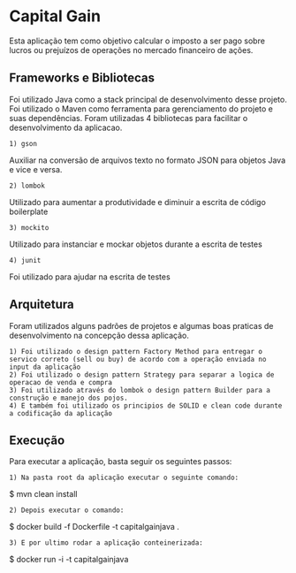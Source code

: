 
# Capital Gain


Esta aplicação tem como objetivo calcular o imposto a ser pago sobre
lucros ou prejuízos de operações no mercado financeiro de ações.
## Frameworks e Bibliotecas

Foi utilizado Java como a stack principal de desenvolvimento desse projeto. 
Foi utilizado o Maven como ferramenta para gerenciamento do projeto e suas dependências.
Foram utilizadas 4 bibliotecas para facilitar o desenvolvimento da aplicacao.

    1) gson
Auxiliar na conversão de arquivos texto no formato JSON para objetos Java e vice e versa.

    2) lombok
Utilizado para aumentar a produtividade e diminuir a escrita de código boilerplate

    3) mockito
Utilizado para instanciar e mockar objetos durante a escrita de testes

    4) junit
Foi utilizado para ajudar na escrita de testes
## Arquitetura

Foram utilizados alguns padrões de projetos e algumas boas praticas de desenvolvimento na concepção dessa aplicação.

    1) Foi utilizado o design pattern Factory Method para entregar o servico correto (sell ou buy) de acordo com a operação enviada no input da aplicação
    2) Foi utilizado o design pattern Strategy para separar a logica de operacao de venda e compra
    3) Foi utilizado através do lombok o design pattern Builder para a construção e manejo dos pojos.
    4) E também foi utilizado os principios de SOLID e clean code durante a codificação da aplicação
## Execução

Para executar a aplicação, basta seguir os seguintes passos:

    1) Na pasta root da aplicação executar o seguinte comando:
$ mvn clean install

    2) Depois executar o comando:
$ docker build -f Dockerfile -t capitalgainjava .

    3) E por ultimo rodar a aplicação conteinerizada:
$ docker run -i -t capitalgainjava